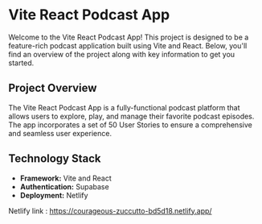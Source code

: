 # Vite React Podcast App

Welcome to the Vite React Podcast App! This project is designed to be a feature-rich podcast application built using Vite and React. Below, you'll find an overview of the project along with key information to get you started.

## Project Overview

The Vite React Podcast App is a fully-functional podcast platform that allows users to explore, play, and manage their favorite podcast episodes. The app incorporates a set of 50 User Stories to ensure a comprehensive and seamless user experience.

## Technology Stack

- **Framework:** Vite and React
- **Authentication:** Supabase
- **Deployment:** Netlify

Netlify link : https://courageous-zuccutto-bd5d18.netlify.app/

